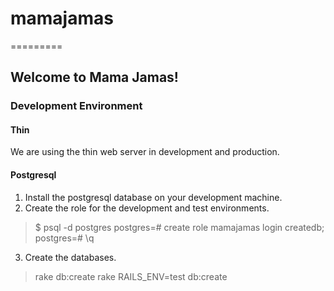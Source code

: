 # mamajamas
=========

## Welcome to Mama Jamas!

### Development Environment

#### Thin

We are using the thin web server in development and production.

#### Postgresql

1. Install the postgresql database on your development machine.
2. Create the role for the development and test environments.

  > $ psql -d postgres
  > postgres=# create role mamajamas login createdb;
  > postgres=# \q

3. Create the databases.

  > rake db:create
  > rake RAILS_ENV=test db:create
